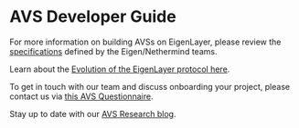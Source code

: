 # AVS Developer Guide

For more information on building AVSs on EigenLayer, please review the [specifications](https://eigen.nethermind.io/docs/introduction) defined by the Eigen/Nethermind teams.

Learn about the [Evolution of the EigenLayer protocol here](https://www.blog.eigenlayer.xyz/p/0155b871-9856-4c1b-a4b9-983d67ccba37/).


To get in touch with our team and discuss onboarding your project, please contact us via [this AVS Questionnaire](https://forms.gle/9tGCWXTp2AsR9hSZ8).

Stay up to date with our [AVS Research blog](https://www.blog.eigenlayer.xyz/tag/avs-research/).

